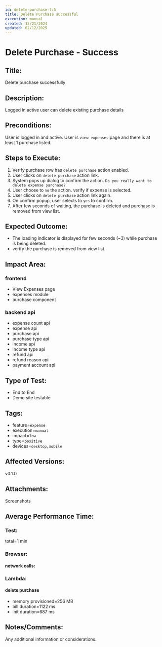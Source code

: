```yaml
---
id: delete-purchase-tc5
title: Delete Purchase successful
execution: manual
created: 12/21/2024
updated: 02/12/2025
---
```


# Delete Purchase - Success

## Title:

Delete purchase successfully

## Description:

Logged in active user can delete existing purchase details

## Preconditions:

User is logged in and active. User is `view expenses` page and there is at least 1 purchase listed.

## Steps to Execute:

1. Verify purchase row has `delete purchase` action enabled.
2. User clicks on `delete purchase` action link.
3. System pops up dialog to confirm the action. `Do you really want to delete expense purchase?`
4. User choose to `no` the action. verify if expense is selected.
5. User clicks on `delete purchase` action link again.
6. On confirm popup, user selects to `yes` to confirm.
7. After few seconds of waiting, the purchase is deleted and purchase is removed from view list.

## Expected Outcome:

- The loading indicator is displayed for few seconds (~3) while purchase is being deleted.
- verify the purchase is removed from view list.

## Impact Area:

### frontend

- View Expenses page
- expenses module
- purchase component

### backend api

- expense count api
- expense api
- purchase api
- purchase type api
- income api
- income type api
- refund api
- refund reason api
- payment account api

## Type of Test:

- End to End
- Demo site testable

## Tags:

- feature=`expense`
- execution=`manual`
- impact=`low`
- type=`positive`
- devices=`desktop,mobile`

## Affected Versions:

v0.1.0

## Attachments:

Screenshots

## Average Performance Time:

### Test:

total=1 min

### Browser:

#### network calls:

### Lambda:

#### delete purchase

- memory provisioned=256 MB
- bill duration=1122 ms
- init duration=687 ms

## Notes/Comments:

Any additional information or considerations.

